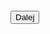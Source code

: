 <!DOCTYPE html>

<html lang="pl">

<head>

<title>Zadanie 56</title>

<meta charset="utf-8">

</head>

<body>

<div style="color: blue;font-size:20px;">

<div id="output"></div>

<button id="button">Dalej</button>

<script language="JavaScript">

const output = document.getElementById("output"); const button document.getElementById("button"); let counter 0;

function dodaj(){

for (let i counter; i < counter +5; i++) { let wynik Math.pow(i, 2)+i+ 41; output.innerHTML w(${1}) = ${wynik)<br>";

counter += 5;

if(counter>-40) [ button.remove()

}

button.addEventListener("click", dodaj);

</script>

</div> </body>

</html>
